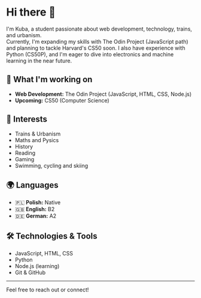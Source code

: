 # Hi there 👋
I'm Kuba, a student passionate about web development, technology, trains, and urbanism.  
Currently, I'm expanding my skills with The Odin Project (JavaScript path) and planning to tackle Harvard's CS50 soon. I also have experience with Python (CS50P), and I'm eager to dive into electronics and machine learning in the near future.

## 🚀 What I'm working on
- **Web Development:** The Odin Project (JavaScript, HTML, CSS, Node.js)
- **Upcoming:** CS50 (Computer Science)
## 🌱 Interests
- Trains & Urbanism
- Maths and Pysics
- History
- Reading
- Gaming
- Swimming, cycling and skiing
## 🌍 Languages
- 🇵🇱 **Polish:** Native
- 🇬🇧 **English:** B2
- 🇩🇪 **German:** A2
## 🛠️ Technologies & Tools
- JavaScript, HTML, CSS
- Python
- Node.js (learning)
- Git & GitHub
---
Feel free to reach out or connect!
